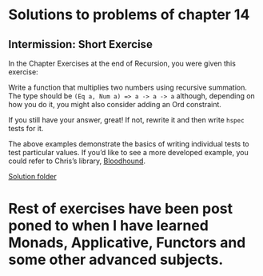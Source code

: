 # Solutions to problems of chapter 14

## Intermission: Short Exercise

In the Chapter Exercises at the end of Recursion, you were given this exercise:

Write a function that multiplies two numbers using recursive summation. The type should be `(Eq a, Num a) => a -> a -> a` although, depending on how you do it, you might also
consider adding an Ord constraint.

If you still have your answer, great! If not, rewrite it and then write `hspec` tests for it.

The above examples demonstrate the basics of writing individual tests to test particular values. If you’d like to see a more developed example, you could refer to Chris’s library, [Bloodhound](https://github.com/bitemyapp/bloodhound).

[Solution folder](projects/multiplication/)


# Rest of exercises have been post poned to when I have learned Monads, Applicative, Functors and some other advanced subjects.